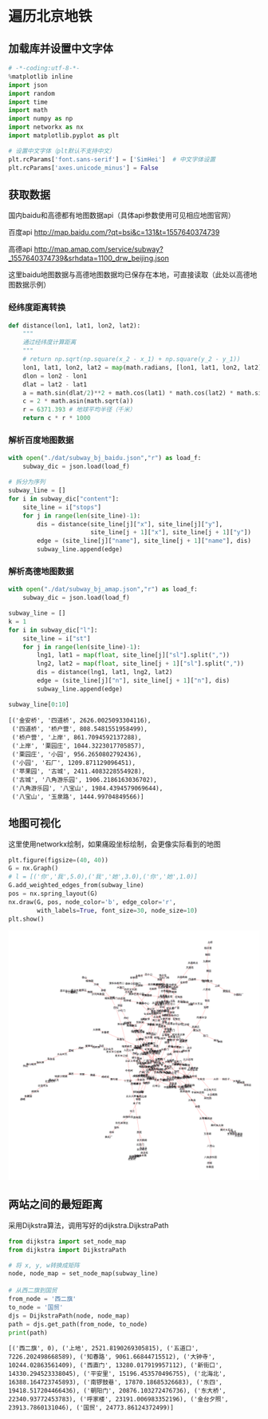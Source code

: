 
# 遍历北京地铁

## 加载库并设置中文字体


```python
# -*-coding:utf-8-*- 
%matplotlib inline
import json
import random
import time
import math
import numpy as np
import networkx as nx
import matplotlib.pyplot as plt
```


```python
# 设置中文字体（plt默认不支持中文）
plt.rcParams['font.sans-serif'] = ['SimHei']  # 中文字体设置
plt.rcParams['axes.unicode_minus'] = False
```

## 获取数据

国内baidu和高德都有地图数据api（具体api参数使用可见相应地图官网）

百度api http://map.baidu.com/?qt=bsi&c=131&t=1557640374739

高德api http://map.amap.com/service/subway?_1557640374739&srhdata=1100_drw_beijing.json

这里baidu地图数据与高德地图数据均已保存在本地，可直接读取（此处以高德地图数据示例）

### 经纬度距离转换


```python
def distance(lon1, lat1, lon2, lat2):
    """
    通过经纬度计算距离
    """
    # return np.sqrt(np.square(x_2 - x_1) + np.square(y_2 - y_1))
    lon1, lat1, lon2, lat2 = map(math.radians, [lon1, lat1, lon2, lat2])
    dlon = lon2 - lon1 
    dlat = lat2 - lat1 
    a = math.sin(dlat/2)**2 + math.cos(lat1) * math.cos(lat2) * math.sin(dlon/2)**2
    c = 2 * math.asin(math.sqrt(a)) 
    r = 6371.393 # 地球平均半径（千米）
    return c * r * 1000
```

### 解析百度地图数据


```python
with open("./dat/subway_bj_baidu.json","r") as load_f:
    subway_dic = json.load(load_f)
```


```python
# 拆分为序列
subway_line = []
for i in subway_dic["content"]:
    site_line = i["stops"]
    for j in range(len(site_line)-1):
        dis = distance(site_line[j]["x"], site_line[j]["y"], 
                       site_line[j + 1]["x"], site_line[j + 1]["y"])
        edge = (site_line[j]["name"], site_line[j + 1]["name"], dis)
        subway_line.append(edge)
```

### 解析高德地图数据


```python
with open("./dat/subway_bj_amap.json","r") as load_f:
    subway_dic = json.load(load_f)
```


```python
subway_line = []
k = 1
for i in subway_dic["l"]:
    site_line = i["st"]
    for j in range(len(site_line)-1):
        lng1, lat1 = map(float, site_line[j]["sl"].split(","))
        lng2, lat2 = map(float, site_line[j + 1]["sl"].split(","))
        dis = distance(lng1, lat1, lng2, lat2)
        edge = (site_line[j]["n"], site_line[j + 1]["n"], dis)
        subway_line.append(edge)
```


```python
subway_line[0:10]
```




    [('金安桥', '四道桥', 2626.0025093304116),
     ('四道桥', '桥户营', 808.5481551958499),
     ('桥户营', '上岸', 861.7094592137288),
     ('上岸', '栗园庄', 1044.3223017705857),
     ('栗园庄', '小园', 956.2650802792436),
     ('小园', '石厂', 1209.871129096451),
     ('苹果园', '古城', 2411.4083228554928),
     ('古城', '八角游乐园', 1906.2186163036702),
     ('八角游乐园', '八宝山', 1984.4394579069644),
     ('八宝山', '玉泉路', 1444.99704849566)]



## 地图可视化

这里使用networkx绘制，如果痛殴坐标绘制，会更像实际看到的地图


```python
plt.figure(figsize=(40, 40))
G = nx.Graph()
# l = [('你','我',5.0),('我','她',3.0),('你','她',1.0)]
G.add_weighted_edges_from(subway_line)
pos = nx.spring_layout(G)
nx.draw(G, pos, node_color='b', edge_color='r', 
        with_labels=True, font_size=30, node_size=10)
plt.show()

```


![png](./dat/bj_subway.png)


## 两站之间的最短距离

采用Dijkstra算法，调用写好的dijkstra.DijkstraPath


```python
from dijkstra import set_node_map
from dijkstra import DijkstraPath
```


```python
# 将 x, y, w转换成矩阵
node, node_map = set_node_map(subway_line)

# 从西二旗到国贸
from_node = '西二旗'
to_node = '国贸'
djs = DijkstraPath(node, node_map)
path = djs.get_path(from_node, to_node)
print(path)
```

    [('西二旗', 0), ('上地', 2521.8190269305815), ('五道口', 7226.202498668589), ('知春路', 9061.66844715512), ('大钟寺', 10244.02863561409), ('西直门', 13280.017919957112), ('新街口', 14330.294523338045), ('平安里', 15196.453570496755), ('北海北', 16388.164723745893), ('南锣鼓巷', 17870.18685326683), ('东四', 19418.517204466436), ('朝阳门', 20876.103272476736), ('东大桥', 22340.93772453783), ('呼家楼', 23191.006983352196), ('金台夕照', 23913.7860131046), ('国贸', 24773.86124372499)]

